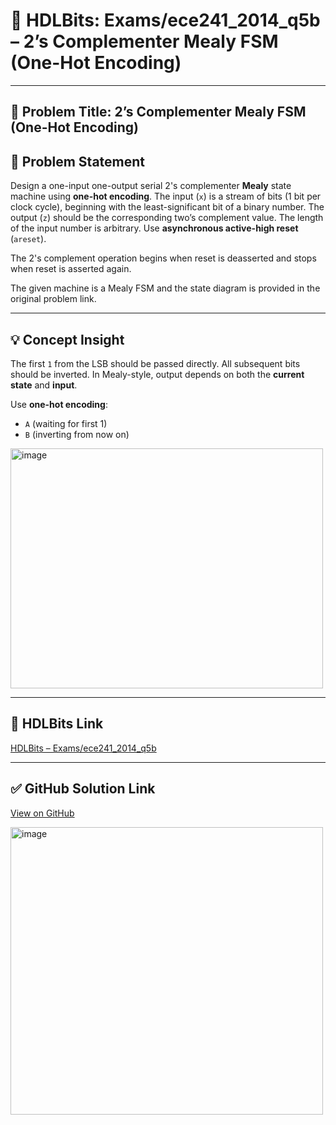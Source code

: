 # 🧠 HDLBits: Exams/ece241_2014_q5b – 2’s Complementer Mealy FSM (One-Hot Encoding)

---

## 📌 Problem Title: 2’s Complementer Mealy FSM (One-Hot Encoding)

## 📝 Problem Statement

Design a one-input one-output serial 2's complementer **Mealy** state machine using **one-hot encoding**. The input (`x`) is a stream of bits (1 bit per clock cycle), beginning with the least-significant bit of a binary number. The output (`z`) should be the corresponding two’s complement value. The length of the input number is arbitrary. Use **asynchronous active-high reset** (`areset`).

The 2's complement operation begins when reset is deasserted and stops when reset is asserted again.

The given machine is a Mealy FSM and the state diagram is provided in the original problem link.

---

## 💡 Concept Insight

The first `1` from the LSB should be passed directly. All subsequent bits should be inverted. In Mealy-style, output depends on both the **current state** and **input**.

Use **one-hot encoding**:
- `A` (waiting for first 1)
- `B` (inverting from now on)

<img width="500" height="384" alt="image" src="https://github.com/user-attachments/assets/a40697a5-9bfd-452a-8330-1671b5a63829" />

---

## 🔎 HDLBits Link  
[HDLBits – Exams/ece241_2014_q5b](https://hdlbits.01xz.net/wiki/Exams/ece241_2014_q5b)

---

## ✅ GitHub Solution Link  
[View on GitHub](https://github.com/USERNAME/HDLBits-solutions/blob/main/FSMs/Exams/ece241_2014_q5b.v)

<img width="500" height="460" alt="image" src="https://github.com/user-attachments/assets/36b5a6dd-6513-4d16-9d00-9a8bc3c2c9d0" />
